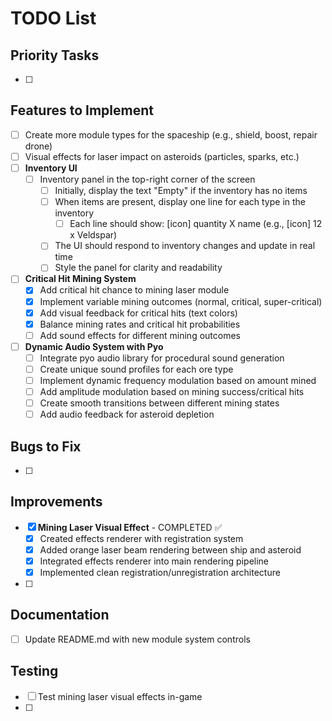 # TODO List

## Priority Tasks
- [ ] 

## Features to Implement
- [ ] Create more module types for the spaceship (e.g., shield, boost, repair drone)
- [ ] Visual effects for laser impact on asteroids (particles, sparks, etc.)
- [ ] **Inventory UI**
  - [ ] Inventory panel in the top-right corner of the screen
    - [ ] Initially, display the text "Empty" if the inventory has no items
    - [ ] When items are present, display one line for each type in the inventory
        - [ ] Each line should show: [icon] quantity X name (e.g., [icon] 12 x Veldspar)
    - [ ] The UI should respond to inventory changes and update in real time
    - [ ] Style the panel for clarity and readability
- [ ] **Critical Hit Mining System**
  - [x] Add critical hit chance to mining laser module
  - [x] Implement variable mining outcomes (normal, critical, super-critical)
  - [x] Add visual feedback for critical hits (text colors)
  - [x] Balance mining rates and critical hit probabilities
  - [ ] Add sound effects for different mining outcomes
- [ ] **Dynamic Audio System with Pyo**
  - [ ] Integrate pyo audio library for procedural sound generation
  - [ ] Create unique sound profiles for each ore type
  - [ ] Implement dynamic frequency modulation based on amount mined
  - [ ] Add amplitude modulation based on mining success/critical hits
  - [ ] Create smooth transitions between different mining states
  - [ ] Add audio feedback for asteroid depletion

## Bugs to Fix
- [ ] 

## Improvements
- [x] **Mining Laser Visual Effect** - COMPLETED ✅
  - [x] Created effects renderer with registration system
  - [x] Added orange laser beam rendering between ship and asteroid
  - [x] Integrated effects renderer into main rendering pipeline
  - [x] Implemented clean registration/unregistration architecture
- [ ] 

## Documentation
- [ ] Update README.md with new module system controls

## Testing
- [ ] Test mining laser visual effects in-game
- [ ] 